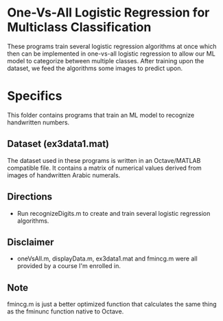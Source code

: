 # One-Vs-All Logistic Regression for Multiclass Classification
These programs train several logistic regression algorithms at once which then can be implemented in one-vs-all logistic regression to allow our ML model to categorize between multiple classes. After training upon the dataset, we feed the algorithms some images to predict upon.

# Specifics
This folder contains programs that train an ML model to recognize handwritten numbers.

## Dataset (ex3data1.mat)
The dataset used in these programs is written in an Octave/MATLAB compatible file. It contains a matrix of numerical values derived from images of handwritten Arabic numerals.

## Directions
* Run recognizeDigits.m to create and train several logistic regression algorithms.

## Disclaimer
* oneVsAll.m, displayData.m, ex3data1.mat and fmincg.m were all provided by a course I'm enrolled in.

## Note
fmincg.m is just a better optimized function that calculates the same thing as the fminunc function native to Octave.

